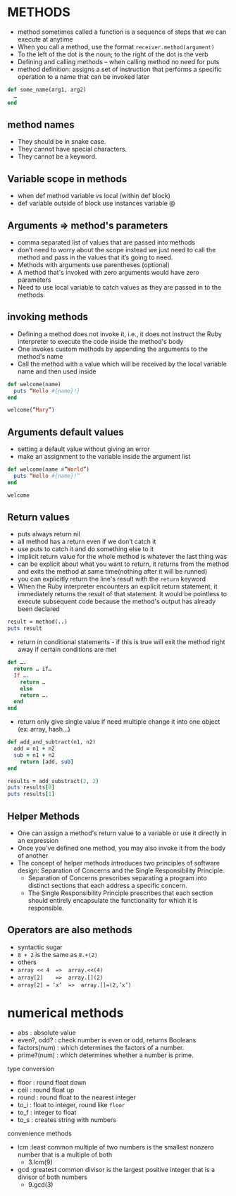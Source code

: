 # METHODS
- method sometimes called a function is a sequence of steps that we can execute at anytime
- When you call a method, use the format `receiver.method(argument)`
- To the left of the dot is the noun; to the right of the dot is the verb
- Defining and calling methods – when calling method no need for puts
- method definition: assigns a set of instruction that performs a specific operation to a name that can be invoked later

``` ruby
def some_name(arg1, arg2)
  …
end
```

## method names
- They should be in snake case.
- They cannot have special characters.
- They cannot be a keyword.

## Variable scope in methods
-	when def method variable vs local (within def block)
-	def variable outside of block use instances variable @

## Arguments => method's parameters
-	comma separated list of values that are passed into methods
-	don’t need to worry about the scope instead we just need to call the method and pass in the values that it’s going to need.
-	Methods with arguments use parentheses (optional)
- A method that's invoked with zero arguments would have zero parameters
-	Need to use local variable to catch values as they are passed in to the methods

## invoking methods
- Defining a method does not invoke it, i.e., it does not instruct the Ruby interpreter to execute the code inside the method's body
- One invokes custom methods by appending the arguments to the method's name
-	Call the method with a value which will be received by the local variable name and then used inside

``` ruby
def welcome(name)
  puts “Hello #{name}!}
end

welcome(”Mary”)
```

## Arguments default values
-	setting a default value without giving an error
-	make an assignment to the variable inside the argument list

``` ruby
def welcome(name =”World”)
  puts “Hello #{name}!”
end

welcome
```

## Return values
-	puts always return nil
-	all method has a return even if we don’t catch it
-	use puts to catch it and do something else to it
-	implicit return value for the whole method is whatever the last thing was
-	can be explicit about what you want to return, it returns from the method and exits the method at same time(nothing after it will be runned)
-	you can explicitly return the line's result with the `return` keyword
  - When the Ruby interpreter encounters an explicit return statement, it immediately returns the result of that statement. It would be pointless to execute subsequent code because the method's output has already been declared

``` ruby
result = method(..)
puts result
```

-	return in conditional statements - if this is true will exit the method right away if certain conditions are met

``` ruby
def ….
  return … if…
  If ….
    return …
	else
    return ….
  end
end
```

-	return only give single value if need multiple change it into one object (ex: array, hash…)

``` ruby
def add_and_subtract(n1, n2)
  add = n1 + n2
  sub = n1 + n2
    return [add, sub]
end

results = add_substract(2, 2)
puts results[0]
puts results[1]
```

## Helper Methods
- One can assign a method's return value to a variable or use it directly in an expression
- Once you've defined one method, you may also invoke it from the body of another
- The concept of helper methods introduces two principles of software design: Separation of Concerns and the Single Responsibility Principle.
    - Separation of Concerns prescribes separating a program into distinct sections that each address a specific concern.
    - The Single Responsibility Principle prescribes that each section should entirely encapsulate the functionality for which it is responsible.


## Operators are also methods
-	syntactic sugar
 - `8 + 2` is the same as `8.+(2)`
- others
 - `array << 4 	=> 	array.<<(4)`
 - `array[2] 	=> 	array.[](2)`
 - `array[2] = ‘x’ 	=> 	array.[]=(2,’x’)`

# numerical methods
- abs : absolute value
- even?, odd? : check number is even or odd, returns Booleans
- factors(num) : which determines the factors of a number.
- prime?(num) : which determines whether a number is prime.

type conversion
- floor : round float down
- ceil : round float up
- round : round float to the nearest integer
- to_i : float to integer, round like `floor`
- to_f : integer to float
- to_s : creates string with numbers

convenience methods
- lcm :least common multiple of two numbers is the smallest nonzero number that is a multiple of both
  - 3.lcm(9)
- gcd :greatest common divisor is the largest positive integer that is a divisor of both numbers
  - 9.gcd(3)
